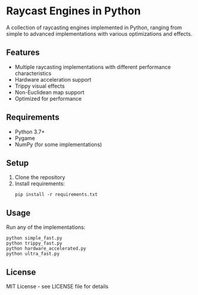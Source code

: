 # Raycast Engines in Python

A collection of raycasting engines implemented in Python, ranging from simple to advanced implementations with various optimizations and effects.

## Features

- Multiple raycasting implementations with different performance characteristics
- Hardware acceleration support
- Trippy visual effects
- Non-Euclidean map support
- Optimized for performance

## Requirements

- Python 3.7+
- Pygame
- NumPy (for some implementations)

## Setup

1. Clone the repository
2. Install requirements:
   ```
   pip install -r requirements.txt
   ```

## Usage

Run any of the implementations:

```
python simple_fast.py
python trippy_fast.py
python hardware_accelerated.py
python ultra_fast.py
```

## License

MIT License - see LICENSE file for details
